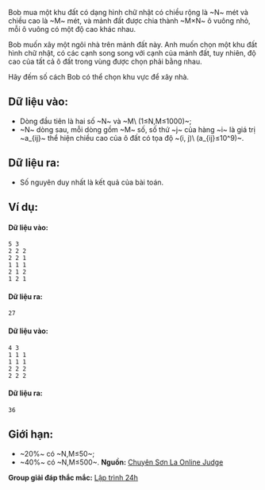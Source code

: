 Bob mua một khu đất có dạng hình chữ nhật có chiều rộng là ~N~ mét và chiều cao là ~M~ mét, và mảnh đất được chia thành ~M×N~ ô vuông nhỏ, mỗi ô vuông có một độ cao khác nhau.

Bob muốn xây một ngôi nhà trên mảnh đất này. Anh muốn chọn một khu đất hình chữ nhật, có các cạnh song song với cạnh của mảnh đất, tuy nhiên, độ cao của tất cả ô đất trong vùng được chọn phải bằng nhau.

Hãy đếm số cách Bob có thể chọn khu vực để xây nhà.

## Dữ liệu vào:
- Dòng đầu tiên là hai số ~N~ và ~M\ (1≤N,M≤1000)~;
- ~N~ dòng sau, mỗi dòng gồm ~M~ số, số thứ ~j~ của hàng ~i~ là giá trị ~a_{ij}~ thể hiện chiều cao của ô đất có tọa độ ~(i, j)\ (a_{ij}≤10^9)~.

## Dữ liệu ra:
- Số nguyên duy nhất là kết quả của bài toán.

## Ví dụ:
#### Dữ liệu vào:
```
5 3
2 2 2
2 2 1
1 1 1
2 1 2
1 2 1
```

#### Dữ liệu ra:
```
27
```

#### Dữ liệu vào:
```
4 3
1 1 1
1 1 1
2 2 2
2 2 2
```

#### Dữ liệu ra:
```
36
```

## Giới hạn:
- ~20\%~ có ~N,M≤50~;
- ~40\%~ có ~N,M≤500~.
**Nguồn:** [Chuyên Sơn La Online Judge](http://csloj.ddns.net/)

**Group giải đáp thắc mắc:** [Lập trình 24h](https://www.facebook.com/groups/1386904321519984)